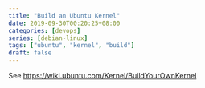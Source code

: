 ```yaml
---
title: "Build an Ubuntu Kernel"
date: 2019-09-30T00:20:25+08:00
categories: [devops]
series: [debian-linux]
tags: ["ubuntu", "kernel", "build"]
draft: false
---
```


See https://wiki.ubuntu.com/Kernel/BuildYourOwnKernel
